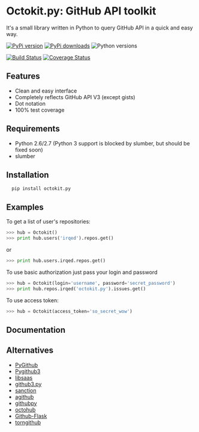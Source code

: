 Octokit.py: GitHub API toolkit
=========================
It's a small library written in Python to query GitHub API in a quick and easy way.

[![PyPi version](https://pypip.in/version/octokit.py/badge.svg?style=flat)](https://crate.io/packages/octokit.py/)
[![PyPi downloads](https://pypip.in/download/octokit.py/badge.svg?style=flat)](https://crate.io/packages/octokit.py/)
![Python versions](https://pypip.in/py_versions/octokit.py/badge.svg?style=flat)

[![Build Status](https://travis-ci.org/irqed/octokit.py.svg?branch=master)](https://travis-ci.org/irqed/octokit.py)
[![Coverage Status](https://coveralls.io/repos/irqed/octokit.py/badge.png?branch=master)](https://coveralls.io/r/irqed/octokit.py?branch=master)

Features
--------
* Clean and easy interface
* Completely reflects GitHub API V3 (except gists)
* Dot notation
* 100% test coverage 


Requirements
--------
* Python 2.6/2.7 (Python 3 support is blocked by slumber, but should be fixed soon)
* slumber

Installation
------------
```
  pip install octokit.py
```

Examples
-------------
To get a list of user's repositories:
```python
>>> hub = Octokit()
>>> print hub.users('irqed').repos.get()
```
or
```python
>>> print hub.users.irqed.repos.get()
```

To use basic authorization just pass your login and password
```python
>>> hub = Octokit(login='username', password='secret_password')
>>> print hub.repos.irqed('octokit.py').issues.get()
```

To use access token:
```python
>>> hub = Octokit(access_token='so_secret_wow')
```

Documentation
-------------

Alternatives
-------------
* [PyGithub](https://github.com/jacquev6/PyGithub)
* [Pygithub3](https://github.com/copitux/python-github3)
* [libsaas](https://github.com/ducksboard/libsaas)
* [github3.py](https://github.com/sigmavirus24/github3.py)
* [sanction](https://github.com/demianbrecht/sanction)
* [agithub](https://github.com/jpaugh/agithub)
* [githubpy](https://github.com/michaelliao/githubpy)
* [octohub](https://github.com/turnkeylinux/octohub)
* [Github-Flask](http://github-flask.readthedocs.org/)
* [torngithub](https://github.com/jkeylu/torngithub)
